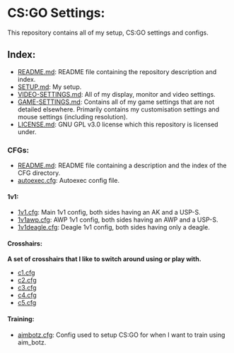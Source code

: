 # CS:GO Settings:

This repository contains all of my setup, CS:GO settings and configs.

## Index:

- [README.md](https://github.com/daylamtayari/CSGO-Settings/blob/master/README.md): README file containing the repository description and index.
- [SETUP.md](https://github.com/daylamtayari/CSGO-Settings/blob/master/SETUP.md): My setup.
- [VIDEO-SETTINGS.md](https://github.com/daylamtayari/CSGO-Settings/blob/master/VIDEO-SETTINGS.md): All of my display, monitor and video settings.
- [GAME-SETTINGS.md](https://github.com/daylamtayari/CSGO-Settings/blob/master/GAME-SETTINGS.md): Contains all of my game settings that are not detailed elsewhere. Primarily contains my customisation settings and mouse settings (including resolution).
- [LICENSE.md](https://github.com/daylamtayari/CSGO-Settings/blob/master/LICENSE): GNU GPL v3.0 license which this repository is licensed under.

### CFGs:

- [README.md](https://github.com/daylamtayari/CSGO-Settings/blob/master/CFGs/README.md): README file containing a description and the index of the CFG directory.
- [autoexec.cfg](https://github.com/daylamtayari/CSGO-CFG/blob/master/autoexec.cfg): Autoexec config file.

#### 1v1:

- [1v1.cfg](https://github.com/daylamtayari/CSGO-Settings/blob/master/CFGs/1v1/1v1.cfg): Main 1v1 config, both sides having an AK and a USP-S.
- [1v1awp.cfg](https://github.com/daylamtayari/CSGO-Settings/blob/master/CFGs/1v1/1v1awp.cfg): AWP 1v1 config, both sides having an AWP and a USP-S.
- [1v1deagle.cfg](https://github.com/daylamtayari/CSGO-Settings/blob/master/CFGs/1v1/1v1deagle.cfg): Deagle 1v1 config, both sides having only a deagle.

#### Crosshairs:

**A set of crosshairs that I like to switch around using or play with.**

- [c1.cfg](https://github.com/daylamtayari/CSGO-CFG/blob/master/Crosshairs/c1.cfg)
- [c2.cfg](https://github.com/daylamtayari/CSGO-CFG/blob/master/Crosshairs/c2.cfg)
- [c3.cfg](https://github.com/daylamtayari/CSGO-CFG/blob/master/Crosshairs/c3.cfg)
- [c4.cfg](https://github.com/daylamtayari/CSGO-CFG/blob/master/Crosshairs/c4.cfg)
- [c5.cfg](https://github.com/daylamtayari/CSGO-CFG/blob/master/Crosshairs/c5.cfg)

#### Training:

- [aimbotz.cfg](https://github.com/daylamtayari/CSGO-CFG/blob/master/Training/aimbotz.cfg): Config used to setup CS:GO for when I want to train using aim_botz.